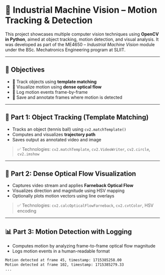 # 🎯 Industrial Machine Vision – Motion Tracking & Detection

This project showcases multiple computer vision techniques using **OpenCV in Python**, aimed at object tracking, motion detection, and visual analysis. It was developed as part of the ME4650 – *Industrial Machine Vision* module under the BSc. Mechatronics Engineering program at SLIIT.

---

## 🧠 Objectives

- 📌 Track objects using **template matching**
- 📌 Visualize motion using **dense optical flow**
- 📌 Log motion events frame-by-frame
- 📌 Save and annotate frames where motion is detected


---

## 🚦 Part 1: Object Tracking (Template Matching)

- Tracks an object (tennis ball) using `cv2.matchTemplate()`
- Computes and visualizes **trajectory path**
- Saves output as annotated video and image

> ✅ Technologies: `cv2.matchTemplate`, `cv2.VideoWriter`, `cv2.circle`, `cv2.imshow`

---

## 🌈 Part 2: Dense Optical Flow Visualization

- Captures video stream and applies **Farneback Optical Flow**
- Visualizes direction and magnitude using HSV mapping
- Optionally plots motion vectors using line overlays

> ✅ Technologies: `cv2.calcOpticalFlowFarneback`, `cv2.cvtColor`, HSV encoding

---

## 📊 Part 3: Motion Detection with Logging

- Computes motion by analyzing frame-to-frame optical flow magnitude
- Logs motion events in a human-readable format

```txt
Motion detected at frame 45, timestamp: 1715385258.00
Motion detected at frame 102, timestamp: 1715385279.33
...



